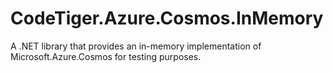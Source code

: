 # CodeTiger.Azure.Cosmos.InMemory
A .NET library that provides an in-memory implementation of Microsoft.Azure.Cosmos for testing purposes.
